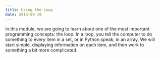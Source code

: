 ```yaml
---
title: Using the Loop
date: 2014-09-19
---
```


In this module, we are going to learn about one of the most important programming concepts: the loop. In a loop, you tell the computer to do something to every item in a set, or in Python speak, in an array. We will start simple, displaying information on each item, and then work to something a bit more complicated.